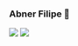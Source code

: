 ### Abner Filipe 👋

<img src='https://github-readme-stats.vercel.app/api?username=abner423&show_icons=true&theme=midnight-purple'> <img src='https://github-readme-stats.vercel.app/api/top-langs/?username=abner423&layout=compact&theme=midnight-purple'>
